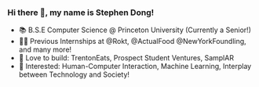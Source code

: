 ### Hi there 👋, my name is Stephen Dong!
- 📚 B.S.E Computer Science @ Princeton University (Currently a Senior!)
- 👨‍💻 Previous Internships at @Rokt, @ActualFood @NewYorkFoundling, and many more!
- 🔨 Love to build: TrentonEats, Prospect Student Ventures, SamplAR 
- 👀 Interested: Human-Computer Interaction, Machine Learning, Interplay between Technology and Society!
<!--
**stephendongg/stephendongg** is a ✨ _special_ ✨ repository because its `README.md` (this file) appears on your GitHub profile.

Here are some ideas to get you started:

- 🔭 I’m currently working on ...
- 🌱 I’m currently learning ...
- 👯 I’m looking to collaborate on ...
- 🤔 I’m looking for help with ...
- 💬 Ask me about ...
- 📫 How to reach me: ...
- 😄 Pronouns: ...
- ⚡ Fun fact: ...
-->
